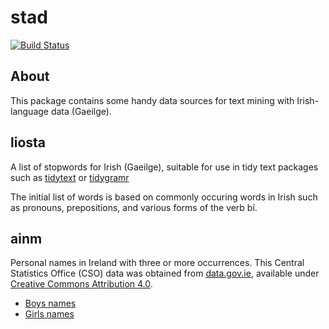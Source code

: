# stad

[![Build Status](https://travis-ci.org/cldatascience/stad.svg?branch=master)](https://travis-ci.org/cldatascience/stad) 

## About

This package contains some handy data sources for text mining with Irish-language data (Gaeilge).

liosta
------
A list of stopwords for Irish (Gaeilge), suitable for use in tidy text packages such as [tidytext](https://cran.r-project.org/package=tidytext) or [tidygramr](https://github.com/cldatascience/tidygramr)

The initial list of words is based on commonly occuring words in Irish such as pronouns, prepositions, and various forms of the verb bí.

ainm
------
Personal names in Ireland with three or more occurrences. This Central Statistics Office (CSO) data was obtained from [data.gov.ie](https://data.gov.ie/data), available under [Creative Commons Attribution 4.0](https://creativecommons.org/licenses/by/4.0/).

* [Boys names](https://data.gov.ie/dataset/boys-names-in-ireland-with-3-or-more-occurrences-by-name-year-and-statistic)
* [Girls names](https://data.gov.ie/dataset/girls-names-in-ireland-with-3-or-more-occurrences-by-name-year-and-statistic)